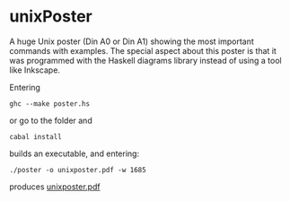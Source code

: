 unixPoster
==========

A huge Unix poster (Din A0 or Din A1) showing the most important commands with examples.
The special aspect about this poster is that it was programmed with the
Haskell diagrams library instead of using a tool like Inkscape.

Entering

```Shell
ghc --make poster.hs
```
or go to the folder and
```Shell
cabal install
```
builds an executable, and entering:
```Shell
./poster -o unixposter.pdf -w 1685
```
produces [unixposter.pdf](unixposter.pdf)
